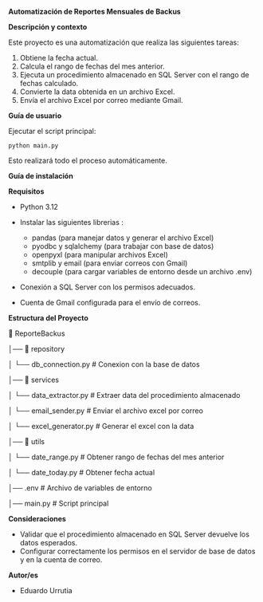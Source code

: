 **Automatización de Reportes Mensuales de Backus**

**Descripción y contexto**

Este proyecto es una automatización que realiza las siguientes tareas:

1. Obtiene la fecha actual.
1. Calcula el rango de fechas del mes anterior.
1. Ejecuta un procedimiento almacenado en SQL Server con el rango de fechas calculado.
1. Convierte la data obtenida en un archivo Excel.
1. Envía el archivo Excel por correo mediante Gmail.

**Guía de usuario**

Ejecutar el script principal:

	python main.py

Esto realizará todo el proceso automáticamente.

**Guía de instalación**

**Requisitos**

- Python 3.12
- Instalar las siguientes librerias : 
  - pandas (para manejar datos y generar el archivo Excel)
  - pyodbc y sqlalchemy (para trabajar con base de datos)
  - openpyxl (para manipular archivos Excel)
  - smtplib y email (para enviar correos con Gmail)
  - decouple (para cargar variables de entorno desde un archivo  .env)

- Conexión a SQL Server con los permisos adecuados.
- Cuenta de Gmail configurada para el envío de correos.



**Estructura del Proyecto**

📂 ReporteBackus 

│── 📂 repository

│   └── db_connection.py        # Conexion con la base de datos

│── 📂 services 

│   └── data_extractor.py  # Extraer data del procedimiento almacenado

│   └── email_sender.py  # Enviar el archivo excel por correo

│   └── excel_generator.py  # Generar el excel con la data

│── 📂 utils  

│   └── date_range.py  # Obtener rango de fechas del mes anterior

│   └── date_today.py  # Obtener fecha actual

│── .env                 # Archivo de variables de entorno

│── main.py              # Script principal

**Consideraciones**

- Validar que el procedimiento almacenado en SQL Server devuelve los datos esperados.
- Configurar correctamente los permisos en el servidor de base de datos y en la cuenta de correo.


**Autor/es**

- Eduardo Urrutia

[Python Version]: data:image/png;base64,iVBORw0KGgoAAAANSUhEUgAAACAAAAAgCAYAAABzenr0AAAABHNCSVQICAgIfAhkiAAAAAlwSFlzAAAOxAAADsQBlSsOGwAAABpJREFUWIXtwQEBAAAAgiD/r25IQAEAAADvBhAgAAFHAaCIAAAAAElFTkSuQmCC
